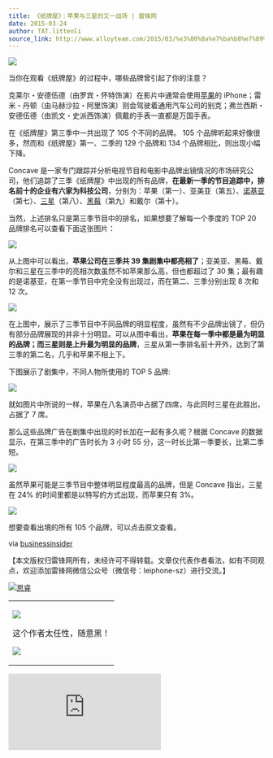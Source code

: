 ```yaml
---
title: 《纸牌屋》：苹果与三星的又一战场 | 雷锋网
date: 2015-03-24
author: TAT.littenli
source_link: http://www.alloyteam.com/2015/03/%e3%80%8a%e7%ba%b8%e7%89%8c%e5%b1%8b%e3%80%8b%ef%bc%9a%e8%8b%b9%e6%9e%9c%e4%b8%8e%e4%b8%89%e6%98%9f%e7%9a%84%e5%8f%88%e4%b8%80%e6%88%98%e5%9c%ba-%e9%9b%b7%e9%94%8b%e7%bd%91/
---
```


<!-- {% raw %} - for jekyll -->

![](http://leiphone.qiniudn.com/uploads/new/article/600_600/201503/550fb2187739e.png)

当你在观看《纸牌屋》的过程中，哪些品牌曾引起了你的注意？

克莱尔・安德伍德（由罗宾・怀特饰演）在影片中通常会使用[苹果](http://www.leiphone.com/tag/%E8%8B%B9%E6%9E%9C)的 iPhone；雷米・丹顿（由马赫沙拉・阿里饰演）则会驾驶着通用汽车公司的别克；弗兰西斯・安德伍德（由凯文・史派西饰演）佩戴的手表一直都是万国手表。

在《纸牌屋》第三季中一共出现了 105 个不同的品牌。 105 个品牌听起来好像很多，然而和《纸牌屋》第一、二季的 129 个品牌和 134 个品牌相比，则出现小幅下降。

Concave 是一家专门跟踪并分析电视节目和电影中品牌出镜情况的市场研究公司，他们追踪了三季《纸牌屋》中出现的所有品牌，**在最新一季的节目追踪中，排名前十的企业有六家为科技公司**，分别为：苹果（第一）、亚美亚（第五）、[诺基亚](http://www.leiphone.com/tag/%E8%AF%BA%E5%9F%BA%E4%BA%9A)（第七）、[三星](http://www.leiphone.com/tag/%E4%B8%89%E6%98%9F)（第八）、[黑莓](http://www.leiphone.com/tag/%E9%BB%91%E8%8E%93)（第九）和戴尔（第十）。

当然，上述排名只是第三季节目中的排名，如果想要了解每一个季度的 TOP 20 品牌排名可以查看下面这张图片：

![](http://leiphone.qiniudn.com/uploads/new/article/600_600/201503/550fb21fa9103.png)

从上图中可以看出，**苹果公司在三季共 39 集剧集中都亮相了**；亚美亚、黑莓、戴尔和三星在三季中的亮相次数虽然不如苹果那么高，但也都超过了 30 集；最有趣的是诺基亚，在第一季节目中完全没有出现过，而在第二、三季分别出现 8 次和 12 次。

![](http://leiphone.qiniudn.com/uploads/new/article/600_600/201503/550fb2268f822.png)

在上图中，展示了三季节目中不同品牌的明显程度，虽然有不少品牌出镜了，但仍有部分品牌展现的并非十分明显。可以从图中看出，**苹果在每一季中都是最为明显的品牌；而三星则是上升最为明显的品牌**，三星从第一季排名前十开外，达到了第三季的第二名，几乎和苹果不相上下。

下图展示了剧集中，不同人物所使用的 TOP 5 品牌:

![](http://leiphone.qiniudn.com/uploads/new/article/600_600/201503/550fb22f0a274.png)

就如图片中所说的一样，苹果在八名演员中占据了四席，与此同时三星在此胜出，占据了 7 席。

那么这些品牌广告在剧集中出现的时长加在一起有多久呢？根据 Concave 的数据显示，在第三季中的广告时长为 3 小时 55 分，这一时长比第一季要长，比第二季短。

![](http://leiphone.qiniudn.com/uploads/new/article/600_600/201503/550fb234622b4.png)

虽然苹果可能是三季节目中整体明显程度最高的品牌，但是 Concave 指出，三星在 24% 的时间里都是以特写的方式出现，而苹果只有 3%。

![](http://leiphone.qiniudn.com/uploads/new/article/600_600/201503/550fb23953432.png)

想要查看出境的所有 105 个品牌，可以点击原文查看。

via [businessinsider](http://www.businessinsider.com/house-of-cards-season-3-brands-2015-3)

【本文版权归雷锋网所有，未经许可不得转载。文章仅代表作者看法，如有不同观点，欢迎添加雷锋网微信公众号（微信号：leiphone-sz）进行交流。】

[![思睿](http://www.leiphone.com/uploads/new/avatar/author_avatar/20_100_100.jpg)](http://www.leiphone.com/author/si)

<table><tbody><tr><td>

![](http://www.leiphone.com/images/article/dot_03.png)

这个作者太任性，随意黑！

![](http://www.leiphone.com/images/article/dot_07.png)

</td></tr></tbody></table>

![思睿](http://www.leiphone.com/news/201503/2FYS23QD2KV5dtHg.html)


<!-- {% endraw %} - for jekyll -->